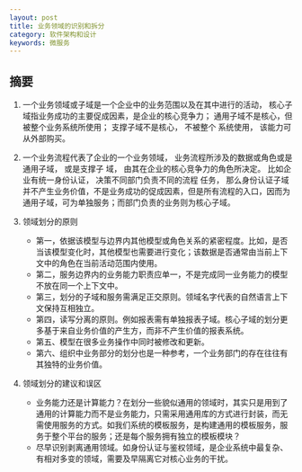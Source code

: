```yaml
---
layout: post
title: 业务领域的识别和拆分
category: 软件架构和设计
keywords: 微服务
---
```


## 摘要
1. 一个业务领域或子域是一个企业中的业务范围以及在其中进行的活动， 核心子域指业务成功的主要促成因素，是企业的核心竞争力； 通用子域不是核心，但被整个业务系统所使用； 支撑子域不是核心， 不被整个 系统使用， 该能力可从外部购买。
2. 一个业务流程代表了企业的一个业务领域， 业务流程所涉及的数据或角色或是通用子域， 或是支撑子 域， 由其在企业的核心竞争力的角色所决定。 比如企业有统一身份认证， 决策不同部门负责不同的流程 任务， 那么身份认证子域并不产生业务价值，不是业务成功的促成因素，但是所有流程的入口，因而为通用子域，可为单独服务；而部门负责的业务则为核心子域。

3. 领域划分的原则
	* 第一，依据该模型与边界内其他模型或角色关系的紧密程度。比如，是否当该模型变化时，其他模型也需要进行变化；该数据是否通常由当前上下文中的角色在当前活动范围内使用。
	* 第二，服务边界内的业务能力职责应单一，不是完成同一业务能力的模型不放在同一个上下文中。
	* 第三，划分的子域和服务需满足正交原则。领域名字代表的自然语言上下文保持互相独立。
	* 第四，读写分离的原则。例如报表需有单独报表子域。核心子域的划分更多基于来自业务价值的产生方，而非不产生价值的报表系统。
	* 第五、模型在很多业务操作中同时被修改和更新。
	* 第六、组织中业务部分的划分也是一种参考，一个业务部门的存在往往有其独特的业务价值。
4. 领域划分的建议和误区
	* 业务能力还是计算能力？在划分一些貌似通用的领域时，其实只是用到了通用的计算能力而不是业务能力，只需采用通用库的方式进行封装，而无需使用服务的方式。如我们系统的模板服务，是构建通用的模板服务，服务于整个平台的服务；还是每个服务拥有独立的模板模块？
	* 尽早识别剥离通用领域。如身份认证与鉴权领域，是企业系统中最复杂、有相对多变的领域，需要及早隔离它对核心业务的干扰。